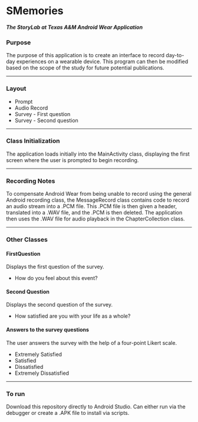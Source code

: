 # SMemories
***The StoryLab at Texas A&M Android Wear Application***

### Purpose
The purpose of this application is to create an interface to record day-to-day experiences on a wearable device. This program can then be modified based on the scope of the study for future potential publications. 

- - - -
### Layout
* Prompt
* Audio Record
* Survey - First question
* Survey - Second question

- - - -
### Class Initialization
The application loads initially into the MainActivity class, displaying the first screen where the user is prompted to begin recording.
- - - -
### Recording Notes
To compensate Android Wear from being unable to record using the general Android recording class, the MessageRecord class contains code to record an audio stream into a .PCM file. This .PCM file is then given a header, translated into a .WAV file, and the .PCM is then deleted. The application then uses the .WAV file for audio playback in the ChapterCollection class.

- - - -
### Other Classes

#### FirstQuestion
Displays the first question of the survey.

* How do you feel about this event?

#### Second Question
Displays the second question of the survey.

* How satisfied are you with your life as a whole?

#### Answers to the survey questions
The user answers the survey with the help of a four-point Likert scale.
* Extremely Satisfied
* Satisfied
* Dissatisfied
* Extremely Dissatisfied

- - - -
### To run
Download this repository directly to Android Studio. Can either run via the debugger or create a .APK file to install via scripts.
